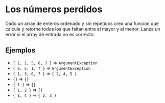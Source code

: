 # Los números perdidos

Dado un array de enteros ordenado y sin repetidos crea una función que calcule y retorne todos los que faltan entre el mayor y el menor. Lanza un error si el array de entrada no es correcto.

## Ejemplos
 - `{ 1, 1, 5, 6, 7 }` => `ArgumentException`
 - `{ 6, 5, 1, 7 }` => `ArgumentException`
 - `{ 1, 3, 6, 7 }` => `{ 2, 4, 5 }`
 - `{}` => `{}`
 - `{ 1 }` => `{}`
 - `{ 1, 2 }` => `{}`
 - `{ 1, 4 }` => `{ 2, 3 }`